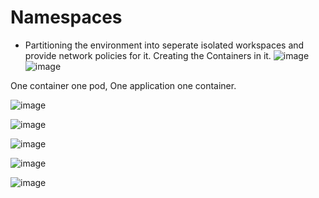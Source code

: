 # Namespaces
- Partitioning the environment into seperate isolated workspaces and provide network policies for it. Creating the Containers in it.
![image](https://github.com/user-attachments/assets/fc680c01-1fea-475f-b0d6-bb5f146937d1)
![image](https://github.com/user-attachments/assets/7d76fe38-f17e-413f-ad70-ee81c6a5411c)

One container one pod, One application one container.

![image](https://github.com/user-attachments/assets/43d10717-c041-4326-b1de-9b82a3227122)


![image](https://github.com/user-attachments/assets/376fe758-74b7-416a-8007-9d611ff479a2)


![image](https://github.com/user-attachments/assets/78378b50-ed31-4c9f-9dc4-941c2121c519)


![image](https://github.com/user-attachments/assets/f8beb9d2-5e5f-473b-98c8-71cfaf5beef0)

![image](https://github.com/user-attachments/assets/7d9288bc-541c-4af7-82eb-1d03c4dd34ae)
